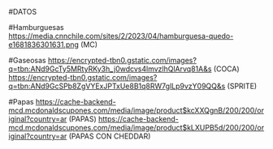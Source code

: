 #DATOS

#Hamburguesas
https://media.cnnchile.com/sites/2/2023/04/hamburguesa-quedo-e1681836301631.png (MC)


#Gaseosas
https://encrypted-tbn0.gstatic.com/images?q=tbn:ANd9GcTy5MRtyRKy3h_j0wdcvs4lmvzlhQlArvq81A&s  (COCA)
https://encrypted-tbn0.gstatic.com/images?q=tbn:ANd9GcSPb8ZgVYExJPTxUe8B1q8RW7glLp9vzY09QQ&s  (SPRITE)

#Papas
https://cache-backend-mcd.mcdonaldscupones.com/media/image/product$kcXXQgnB/200/200/original?country=ar (PAPAS)
https://cache-backend-mcd.mcdonaldscupones.com/media/image/product$kLXUPB5d/200/200/original?country=ar (PAPAS CON CHEDDAR)